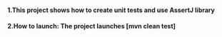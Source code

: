 



#### 1.This project shows how to create unit tests and use AssertJ library


#### 2.How to launch: The project launches [mvn clean test] 